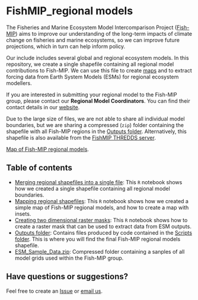 # FishMIP_regional models
The Fisheries and Marine Ecosystem Model Intercomparison Project ([Fish-MIP](https://fish-mip.github.io/)) aims to improve our understanding of the long-term impacts of climate change on fisheries and marine ecosystems, so we can improve future projections, which in turn can help inform policy.  
  
Our include includes several global and regional ecosystem models. In this repository, we create a single shapefile containing all regional model contributions to Fish-MIP. We can use this file to create [maps](Outputs/FishMIP_regional_models.pdf) and to extract forcing data from Earth System Models (ESMs) for regional ecosystem modellers.  
  
If you are interested in submitting your regional model to the Fish-MIP group, please contact our **Regional Model Coordinators**. You can find their contact details in our [website](https://fish-mip.github.io/).  
  
Due to the large size of files, we are not able to share all individual model boundaries, but we are sharing a compressed (`zip`) folder containing the shapefile with all Fish-MIP regions in the [Outputs folder](Outputs/FishMIP_regional_models.zip). Alternatively, this shapefile is also available from the [FishMIP THREDDS server](http://portal.sf.utas.edu.au/thredds/catalog/gem/fishmip/FishMIP_regions/catalog.html).  
  
[Map of Fish-MIP regional models](Outputs/FishMIP_regional_models.pdf).  

## Table of contents
- [Merging regional shapefiles into a single file](Scripts/01_Merging_Regional_Shapefiles.md): This `R` notebook shows how we created a single shapefile containing all regional model boundaries.  
- [Mapping regional shapefiles](Scripts/02_Mapping_Regional_Models.md): This `R` notebook shows how we created a simple map of Fish-MIP regional models, and how to create a map with insets.  
- [Creating two dimensional raster masks](Scripts/03a_Regional_Models_2DMasks.md): This `R` notebook shows how to create a raster mask that can be used to extract data from ESM outputs.  
- [Outputs folder](Outputs/): Contains files produced by code contained in the [Scripts folder](Scripts/). This is where you will find the final Fish-MIP regional models shapefile.  
- [ESM_Sample_Data.zip](ESM_Sample_Data.zip): Compressed folder containing a sanples of all model grids used within the Fish-MIP group.  
  
## Have questions or suggestions?
Feel free to create an [Issue](https://github.com/Fish-MIP/FishMIP_regions/issues) or [email us](mailto:fishmip.coordinators@gmail.com).  
  